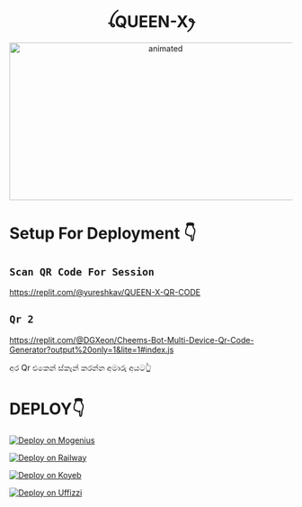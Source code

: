 <h1 align="center">ꪶQUEEN-Xꫂ<br></h1>
<p align="center">
<img src="https://pps.whatsapp.net/v/t61.24694-24/321181181_168858575856725_862666054410577068_n.jpg?ccb=11-4&oh=01_AdT066V_4JbuGq_E5Pdrf03hnVMDxto71BqS_aThh9WLGw&oe=63E1CB9F" alt="animated" width="540" height="280" />
</p>


# Setup For Deployment 👇

## `Scan QR Code For Session`
https://replit.com/@yureshkav/QUEEN-X-QR-CODE

## `Qr 2`
https://replit.com/@DGXeon/Cheems-Bot-Multi-Device-Qr-Code-Generator?output%20only=1&lite=1#index.js

අර Qr එකෙන් ස්කැන් කරන්න අමාරු අයට👆

# DEPLOY👇

[![Deploy on Mogenius](https://telegra.ph/file/946d83b461457a3c1598c.png)](https://studio.mogenius.com/studio/cloud-space/cloud-space-overview)

[![Deploy on Railway](https://railway.app/button.svg)](https://railway.app/dashboard)

[![Deploy on Koyeb](https://telegra.ph/file/48228bbb836479f7a2863.png)](https://app.koyeb.com/deploy?type=git&repository=&branch=name&name=servicename)

[![Deploy on Uffizzi](https://telegra.ph/file/e464e609e43eb3dfdc144.png)](https://app.uffizzi.com/projects)
